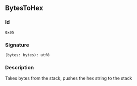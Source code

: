 <!--
THIS FILE IS GENERATED. DO NOT EDIT MANUALLY!
-->
## BytesToHex

### Id

`0x05`
### Signature

`(bytes: bytes): utf8`

### Description

Takes bytes from the stack, pushes the hex string to the stack
